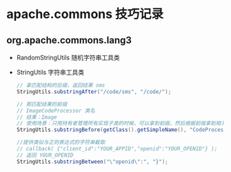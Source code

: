 # apache.commons 技巧记录

## org.apache.commons.lang3

* RandomStringUtils 随机字符串工具类
* StringUtils 字符串工具类

  ```java
  // 拿匹配结构的后缀，返回结果 sms
  StringUtils.substringAfter("/code/sms", "/code/");

  // 那匹配结果的前缀
  // ImageCodeProcessor 类名
  // 结果：Image
  // 使用场景：只用持有者管理所有实现子类的时候，可以拿到前缀，然后根据前缀拿到相关的枚举信息
  StringUtils.substringBefore(getClass().getSimpleName(), "CodeProcessor");

  //提供类似与正则表达式的字符串截取
  // callback( {"client_id":"YOUR_APPID","openid":"YOUR_OPENID"} );
  // 返回 YOUR_OPENID
  StringUtils.substringBetween("\"openid\":", "}");
  ```

